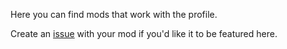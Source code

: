 Here you can find mods that work with the profile.

Create an [issue](https://github.com/Twig6943/FrostyToolsuiteBFNLinux/issues) with your mod if you'd like it to be featured here.
